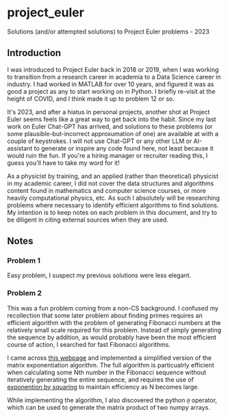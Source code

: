 # project_euler
Solutions (and/or attempted solutions) to Project Euler problems - 2023
## Introduction
I was introduced to Project Euler back in 2018 or 2019, when I was working to transition from a research career in academia to a Data Science career in industry. I had worked in MATLAB for over 10 years, and figured it was as good a project as any to start working on in Python. I briefly re-visit at the height of COVID, and I think made it up to problem 12 or so.

It's 2023, and after a hiatus in personal projects, another shot at Project Euler seems feels like a great way to get back into the habit. Since my last work on Euler Chat-GPT has arrived, and solutions to these problems (or some plausible-but-incorrect approxumation of one) are available at with a couple of keystrokes. I will not use Chat-GPT or any other LLM or AI-assistant to generate or inspire any code found here, not least because it would ruin the fun. If you're a hiring manager or recruiter reading this, I guess you'll have to take my word for it!

As a physicist by training, and an applied (rather than theoretical) physicist in my academic career, I did not cover the data structures and algorithms content found in mathematics and computer science courses, or more heavily computational physics, etc. As such I absolutely will be researching problems where necessary to identify efficient algorithms to find solutions. My intention is to keep notes on each problem in this document, and try to be diligent in citing external sources when they are used.
## Notes
### Problem 1
Easy problem, I suspect my previous solutions were less elegant.
### Problem 2
This was a fun problem coming from a non-CS background. I confused my recollection that some later problem about finding primes requires an efficient algorithm with the problem of generating Fibonacci numbers at the relatively small scale required for this problem. Instead of simply generating the sequence by addition, as would probably have been the most efficient course of action, I searched for fast Fibonacci algorithms.

I came across [this webpage](https://www.nayuki.io/page/fast-fibonacci-algorithms#:~:text=Definition%3A%20The%20Fibonacci%20sequence%20is,of%20algorithms%20to%20do%20so.) and implemented a simplified version of the matrix exponentiation algorithm. The full algorithm is particualrly efficient when calculating some Nth number in the Fibonacci sequence without iteratively generating the entire sequence, and requires the use of [exponention by squaring](https://en.wikipedia.org/wiki/Exponentiation_by_squaring) to maintain efficiency as N becomes large.

While implementing the algorithm, I also discovered the python `@` operator, which can be used to generate the matrix product of two numpy arrays.

